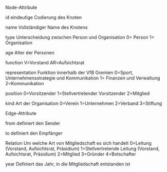 Node-Attribute

id
eindeutige Codierung des Knoten

name
Vollständiger Name des Knotens

type
Unterscheidung zwischen Person und Organisation
0= Person
1= Organisation

age
Alter der Personen

function
V=Vorstand
AR=Aufsichtsrat

representation
Funktion innerhalb der VfB Gremien
0=Sport, Unternehmensstrategie und Kommunikation
1= Finanzen und Verwaltung
2=Kommunikation

position
0=Vorsitzender
1=Stellvertretender Vorsitzender
2=Mitglied

kind
Art der Organisation
0=Verein
1=Unternehmen
2=Verband
3=Stiftung


Edge-Attribute

from 
definiert den Sender 

to 
definiert den Empfänger 

Relation
Um welche Art von Mitgliedschaft es sich handelt
0=Leitung (Vorstand, Aufsichtsrat, Präsidium)
1=Stellvertretende Leitung (Vorstand, Aufsichtsrat, Präsidium)
2=Mitglied
3=Gründer
4=Botschafter

year
Definiert das Jahr, in die Mitgliedschaft entstanden ist
